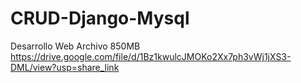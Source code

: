 # CRUD-Django-Mysql
Desarrollo Web
Archivo 850MB
https://drive.google.com/file/d/1Bz1kwulcJMOKo2Xx7ph3vWj1jXS3-DML/view?usp=share_link
